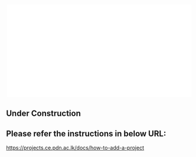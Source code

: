<p align="center"><img src = "docs/images/Logo.png" width="500" height="250"></p>

## Under Construction

## Please refer the instructions in below URL:

https://projects.ce.pdn.ac.lk/docs/how-to-add-a-project
